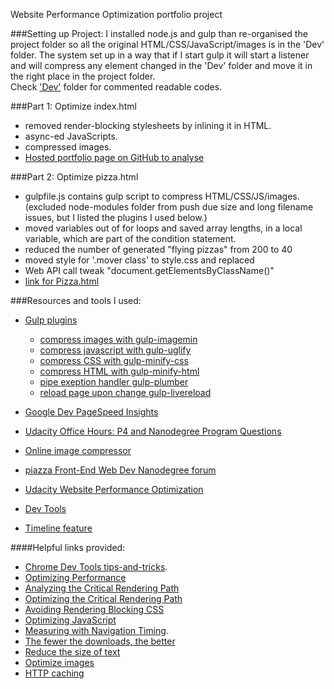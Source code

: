 Website Performance Optimization portfolio project

###Setting up Project:
I installed node.js and gulp than re-organised the project folder so all the original HTML/CSS/JavaScript/images is in the 'Dev' folder. The system set up in a way that if I start gulp it will start a listener and will compress any element changed in the 'Dev' folder and move it in the right place in the project folder. <br/>Check ['Dev'](https://github.com/DevRob/Udacity-WebDev-project4/tree/master/Dev) folder for commented readable codes.

###Part 1: Optimize index.html

* removed render-blocking stylesheets by inlining it in HTML.
* async-ed JavaScripts.
* compressed images.
* [Hosted portfolio page on GitHub to analyse](http://devrob.github.io/Udacity-WebDev-project4)

###Part 2: Optimize pizza.html

* gulpfile.js contains gulp script to compress HTML/CSS/JS/images. (excluded node-modules folder from push due size and long filename issues, but I listed the plugins I used below.)
* moved variables out of for loops and saved array lengths, in a local variable, which are part of the condition statement.
* reduced the number of generated "flying pizzas" from 200 to 40
* moved style for '.mover class' to style.css and replaced
* Web API call tweak "document.getElementsByClassName()"
* [link for Pizza.html](http://devrob.github.io/Udacity-WebDev-project4/pizza.html)

###Resources and tools I used:

* [Gulp plugins](http://gulpjs.com/plugins/)
    * [compress images with gulp-imagemin](https://www.npmjs.com/package/gulp-imagemin)
    * [compress javascript with gulp-uglify](https://www.npmjs.com/package/gulp-uglify/)
    * [compress CSS with gulp-minify-css](https://www.npmjs.com/package/gulp-minify-css)
    * [compress HTML with gulp-minify-html](https://www.npmjs.com/package/gulp-minify-html)
    * [pipe exeption handler gulp-plumber](https://www.npmjs.com/package/gulp-plumber)
    * [reload page upon change gulp-livereload](https://www.npmjs.com/package/gulp-livereload)

* [Google Dev PageSpeed Insights](https://developers.google.com/speed/pagespeed/insights)
* [Udacity Office Hours: P4 and Nanodegree Program Questions](https://plus.google.com/u/0/events/comnga3cdvrpkjm7dvb4l71ph2o)
* [Online image compressor](http://compresspng.com)
* [piazza Front-End Web Dev Nanodegree forum](https://piazza.com/class/i36sqlrb9xu332)
* [Udacity  Website Performance Optimization](https://www.youtube.com/watch?v=GNAENzKdciQ&list=PLAwxTw4SYaPmKmNX-INgcxQWf30KuWa_A)
* [Dev Tools](https://developer.chrome.com/devtools/docs/rendering-settings)
* [Timeline feature](https://developer.chrome.com/devtools/docs/timeline)


####Helpful links provided:
* [Chrome Dev Tools tips-and-tricks](https://developer.chrome.com/devtools/docs/tips-and-tricks).
* [Optimizing Performance](https://developers.google.com/web/fundamentals/performance/ "web performance")
* [Analyzing the Critical Rendering Path](https://developers.google.com/web/fundamentals/performance/critical-rendering-path/analyzing-crp.html "analyzing crp")
* [Optimizing the Critical Rendering Path](https://developers.google.com/web/fundamentals/performance/critical-rendering-path/optimizing-critical-rendering-path.html "optimize the crp!")
* [Avoiding Rendering Blocking CSS](https://developers.google.com/web/fundamentals/performance/critical-rendering-path/render-blocking-css.html "render blocking css")
* [Optimizing JavaScript](https://developers.google.com/web/fundamentals/performance/critical-rendering-path/adding-interactivity-with-javascript.html "javascript")
* [Measuring with Navigation Timing](https://developers.google.com/web/fundamentals/performance/critical-rendering-path/measure-crp.html "nav timing api").
* <a href="https://developers.google.com/web/fundamentals/performance/optimizing-content-efficiency/eliminate-downloads.html">The fewer the downloads, the better</a>
* <a href="https://developers.google.com/web/fundamentals/performance/optimizing-content-efficiency/optimize-encoding-and-transfer.html">Reduce the size of text</a>
* <a href="https://developers.google.com/web/fundamentals/performance/optimizing-content-efficiency/image-optimization.html">Optimize images</a>
* <a href="https://developers.google.com/web/fundamentals/performance/optimizing-content-efficiency/http-caching.html">HTTP caching</a>
